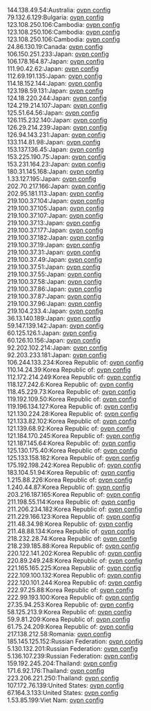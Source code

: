 144.138.49.54:Australia: [ovpn config](vpn/144_138_49_54.ovpn)  
79.132.6.129:Bulgaria: [ovpn config](vpn/79_132_6_129.ovpn)  
123.108.250.106:Cambodia: [ovpn config](vpn/123_108_250_106.ovpn)  
123.108.250.106:Cambodia: [ovpn config](vpn/123_108_250_106.ovpn)  
123.108.250.106:Cambodia: [ovpn config](vpn/123_108_250_106.ovpn)  
24.86.130.19:Canada: [ovpn config](vpn/24_86_130_19.ovpn)  
106.150.251.233:Japan: [ovpn config](vpn/106_150_251_233.ovpn)  
106.178.164.87:Japan: [ovpn config](vpn/106_178_164_87.ovpn)  
111.90.42.62:Japan: [ovpn config](vpn/111_90_42_62.ovpn)  
112.69.191.135:Japan: [ovpn config](vpn/112_69_191_135.ovpn)  
114.18.152.144:Japan: [ovpn config](vpn/114_18_152_144.ovpn)  
123.198.59.131:Japan: [ovpn config](vpn/123_198_59_131.ovpn)  
124.18.220.244:Japan: [ovpn config](vpn/124_18_220_244.ovpn)  
124.219.214.107:Japan: [ovpn config](vpn/124_219_214_107.ovpn)  
125.51.64.56:Japan: [ovpn config](vpn/125_51_64_56.ovpn)  
126.115.232.140:Japan: [ovpn config](vpn/126_115_232_140.ovpn)  
126.29.214.239:Japan: [ovpn config](vpn/126_29_214_239.ovpn)  
126.94.143.231:Japan: [ovpn config](vpn/126_94_143_231.ovpn)  
133.114.81.98:Japan: [ovpn config](vpn/133_114_81_98.ovpn)  
153.137.136.45:Japan: [ovpn config](vpn/153_137_136_45.ovpn)  
153.225.190.75:Japan: [ovpn config](vpn/153_225_190_75.ovpn)  
153.231.164.23:Japan: [ovpn config](vpn/153_231_164_23.ovpn)  
180.31.145.168:Japan: [ovpn config](vpn/180_31_145_168.ovpn)  
1.33.127.195:Japan: [ovpn config](vpn/1_33_127_195.ovpn)  
202.70.217.166:Japan: [ovpn config](vpn/202_70_217_166.ovpn)  
202.95.181.113:Japan: [ovpn config](vpn/202_95_181_113.ovpn)  
219.100.37.104:Japan: [ovpn config](vpn/219_100_37_104.ovpn)  
219.100.37.105:Japan: [ovpn config](vpn/219_100_37_105.ovpn)  
219.100.37.107:Japan: [ovpn config](vpn/219_100_37_107.ovpn)  
219.100.37.13:Japan: [ovpn config](vpn/219_100_37_13.ovpn)  
219.100.37.177:Japan: [ovpn config](vpn/219_100_37_177.ovpn)  
219.100.37.182:Japan: [ovpn config](vpn/219_100_37_182.ovpn)  
219.100.37.19:Japan: [ovpn config](vpn/219_100_37_19.ovpn)  
219.100.37.31:Japan: [ovpn config](vpn/219_100_37_31.ovpn)  
219.100.37.49:Japan: [ovpn config](vpn/219_100_37_49.ovpn)  
219.100.37.51:Japan: [ovpn config](vpn/219_100_37_51.ovpn)  
219.100.37.55:Japan: [ovpn config](vpn/219_100_37_55.ovpn)  
219.100.37.58:Japan: [ovpn config](vpn/219_100_37_58.ovpn)  
219.100.37.86:Japan: [ovpn config](vpn/219_100_37_86.ovpn)  
219.100.37.87:Japan: [ovpn config](vpn/219_100_37_87.ovpn)  
219.100.37.96:Japan: [ovpn config](vpn/219_100_37_96.ovpn)  
219.104.233.4:Japan: [ovpn config](vpn/219_104_233_4.ovpn)  
36.13.140.189:Japan: [ovpn config](vpn/36_13_140_189.ovpn)  
59.147.139.142:Japan: [ovpn config](vpn/59_147_139_142.ovpn)  
60.125.126.1:Japan: [ovpn config](vpn/60_125_126_1.ovpn)  
60.126.10.156:Japan: [ovpn config](vpn/60_126_10_156.ovpn)  
92.202.102.214:Japan: [ovpn config](vpn/92_202_102_214.ovpn)  
92.203.233.181:Japan: [ovpn config](vpn/92_203_233_181.ovpn)  
106.244.133.234:Korea Republic of: [ovpn config](vpn/106_244_133_234.ovpn)  
110.14.24.39:Korea Republic of: [ovpn config](vpn/110_14_24_39.ovpn)  
112.172.214.249:Korea Republic of: [ovpn config](vpn/112_172_214_249.ovpn)  
118.127.242.6:Korea Republic of: [ovpn config](vpn/118_127_242_6.ovpn)  
118.45.229.73:Korea Republic of: [ovpn config](vpn/118_45_229_73.ovpn)  
119.192.109.50:Korea Republic of: [ovpn config](vpn/119_192_109_50.ovpn)  
119.196.134.127:Korea Republic of: [ovpn config](vpn/119_196_134_127.ovpn)  
121.130.224.28:Korea Republic of: [ovpn config](vpn/121_130_224_28.ovpn)  
121.133.82.102:Korea Republic of: [ovpn config](vpn/121_133_82_102.ovpn)  
121.139.68.92:Korea Republic of: [ovpn config](vpn/121_139_68_92.ovpn)  
121.184.170.245:Korea Republic of: [ovpn config](vpn/121_184_170_245.ovpn)  
121.187.145.64:Korea Republic of: [ovpn config](vpn/121_187_145_64.ovpn)  
125.130.175.40:Korea Republic of: [ovpn config](vpn/125_130_175_40.ovpn)  
125.133.158.182:Korea Republic of: [ovpn config](vpn/125_133_158_182.ovpn)  
175.192.198.242:Korea Republic of: [ovpn config](vpn/175_192_198_242.ovpn)  
183.104.51.94:Korea Republic of: [ovpn config](vpn/183_104_51_94.ovpn)  
1.215.88.226:Korea Republic of: [ovpn config](vpn/1_215_88_226.ovpn)  
1.240.44.87:Korea Republic of: [ovpn config](vpn/1_240_44_87.ovpn)  
203.216.187.165:Korea Republic of: [ovpn config](vpn/203_216_187_165.ovpn)  
211.198.55.114:Korea Republic of: [ovpn config](vpn/211_198_55_114.ovpn)  
211.206.234.182:Korea Republic of: [ovpn config](vpn/211_206_234_182.ovpn)  
211.229.166.123:Korea Republic of: [ovpn config](vpn/211_229_166_123.ovpn)  
211.48.34.98:Korea Republic of: [ovpn config](vpn/211_48_34_98.ovpn)  
211.48.88.134:Korea Republic of: [ovpn config](vpn/211_48_88_134.ovpn)  
218.232.28.74:Korea Republic of: [ovpn config](vpn/218_232_28_74.ovpn)  
218.239.185.88:Korea Republic of: [ovpn config](vpn/218_239_185_88.ovpn)  
220.122.141.202:Korea Republic of: [ovpn config](vpn/220_122_141_202.ovpn)  
220.89.249.248:Korea Republic of: [ovpn config](vpn/220_89_249_248.ovpn)  
221.165.165.225:Korea Republic of: [ovpn config](vpn/221_165_165_225.ovpn)  
222.109.100.132:Korea Republic of: [ovpn config](vpn/222_109_100_132.ovpn)  
222.120.101.244:Korea Republic of: [ovpn config](vpn/222_120_101_244.ovpn)  
222.97.25.88:Korea Republic of: [ovpn config](vpn/222_97_25_88.ovpn)  
222.99.193.100:Korea Republic of: [ovpn config](vpn/222_99_193_100.ovpn)  
27.35.94.253:Korea Republic of: [ovpn config](vpn/27_35_94_253.ovpn)  
58.125.213.9:Korea Republic of: [ovpn config](vpn/58_125_213_9.ovpn)  
59.9.81.209:Korea Republic of: [ovpn config](vpn/59_9_81_209.ovpn)  
61.75.24.209:Korea Republic of: [ovpn config](vpn/61_75_24_209.ovpn)  
217.138.212.58:Romania: [ovpn config](vpn/217_138_212_58.ovpn)  
185.145.125.152:Russian Federation: [ovpn config](vpn/185_145_125_152.ovpn)  
5.130.132.201:Russian Federation: [ovpn config](vpn/5_130_132_201.ovpn)  
5.136.107.239:Russian Federation: [ovpn config](vpn/5_136_107_239.ovpn)  
159.192.245.204:Thailand: [ovpn config](vpn/159_192_245_204.ovpn)  
171.6.92.176:Thailand: [ovpn config](vpn/171_6_92_176.ovpn)  
223.206.221.250:Thailand: [ovpn config](vpn/223_206_221_250.ovpn)  
107.172.76.139:United States: [ovpn config](vpn/107_172_76_139.ovpn)  
67.164.3.133:United States: [ovpn config](vpn/67_164_3_133.ovpn)  
1.53.85.199:Viet Nam: [ovpn config](vpn/1_53_85_199.ovpn)  
